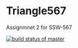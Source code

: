 # Triangle567
Assignmnet 2 for SSW-567

[![build status of master](https://travis-ci.org/tsmith567/Triangle567.svg?branch=main)](https://travis-ci.org/HarveyQin/Triangle567)
